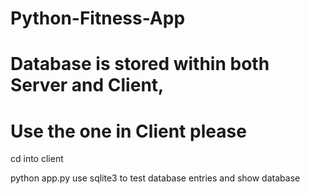 # Python-Fitness-App

# Database is stored within both Server and Client,
# Use the one in Client please

cd into client

python app.py
use sqlite3 to test database entries and show database
